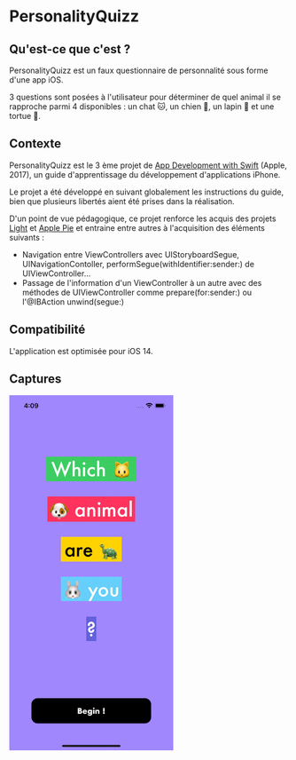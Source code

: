 # PersonalityQuizz

## Qu'est-ce que c'est ?

PersonalityQuizz est un faux questionnaire de personnalité sous forme d'une app iOS. 

3 questions sont posées à l'utilisateur pour déterminer de quel animal il se rapproche parmi 4 disponibles : un chat 🐱, un chien 🐶, un lapin 🐰 et une tortue 🐢.  

## Contexte 

PersonalityQuizz est le 3 ème projet de [App Development with Swift](https://books.apple.com/us/book/app-development-with-swift/id1465002990) (Apple, 2017), un guide d'apprentissage du développement d'applications iPhone.

Le projet a été développé en suivant globalement les instructions du guide, bien que plusieurs libertés aient été prises dans la réalisation. 

D'un point de vue pédagogique, ce projet renforce les acquis des projets [Light](https://github.com/Ludophilia/Light) et [Apple Pie](https://github.com/Ludophilia/Apple-Pie) et entraine entre autres à l'acquisition des éléments suivants :

- Navigation entre ViewControllers avec UIStoryboardSegue, UINavigationContoller, performSegue(withIdentifier:sender:) de UIViewController...
- Passage de l'information d'un ViewController à un autre avec des méthodes de UIViewController comme prepare(for:sender:) ou l'@IBAction unwind(segue:)

## Compatibilité 

L'application est optimisée pour iOS 14.

## Captures

<img src="walkthough_iphone12.gif">
